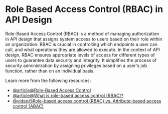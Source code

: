 # Role Based Access Control (RBAC) in API Design

Role-Based Access Control (RBAC) is a method of managing authorization in API design that assigns system access to users based on their role within an organization. RBAC is crucial in controlling which endpoints a user can call, and what operations they are allowed to execute. In the context of API design, RBAC ensures appropriate levels of access for different types of users to guarantee data security and integrity. It simplifies the process of security administration by assigning privileges based on a user's job function, rather than on an individual basis.

Learn more from the following resources:

- [@article@Role-Based Access Control](https://auth0.com/docs/manage-users/access-control/rbac)
- [@article@What is role-based access control (RBAC)?](https://www.redhat.com/en/topics/security/what-is-role-based-access-control)
- [@video@Role-based access control (RBAC) vs. Attribute-based access control (ABAC)](https://www.youtube.com/watch?v=rvZ35YW4t5k)